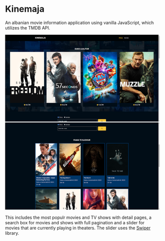 # Kinemaja

An albanian movie information application using vanilla JavaScript, which utilizes the TMDB API.

<!-- <img src="images/showcase-bg.jpg" width="800"> -->
<img src="images/kinemaja-1.png" width="800">
<img src="images/kinemaja-2.png" width="800">

This includes the most populr movies and TV shows with detail pages, a search box for movies and shows with full pagination and a slider for movies that are currently playing in theaters. The slider uses the [Swiper](https://swiperjs.com) library.
